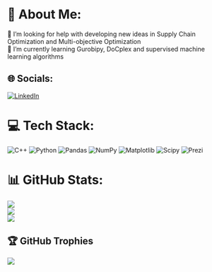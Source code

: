 # 💫 About Me:
🤝 I’m looking for help with developing new ideas in Supply Chain Optimization and Multi-objective Optimization<br>🌱 I’m currently learning Gurobipy, DoCplex and supervised machine learning algorithms <br>


## 🌐 Socials:
[![LinkedIn](https://img.shields.io/badge/LinkedIn-%230077B5.svg?logo=linkedin&logoColor=white)](https://linkedin.com/in/hamed-izadian-bb6685168/) 

# 💻 Tech Stack:
![C++](https://img.shields.io/badge/c++-%2300599C.svg?style=for-the-badge&logo=c%2B%2B&logoColor=white) ![Python](https://img.shields.io/badge/python-3670A0?style=for-the-badge&logo=python&logoColor=ffdd54) ![Pandas](https://img.shields.io/badge/pandas-%23150458.svg?style=for-the-badge&logo=pandas&logoColor=white) ![NumPy](https://img.shields.io/badge/numpy-%23013243.svg?style=for-the-badge&logo=numpy&logoColor=white) ![Matplotlib](https://img.shields.io/badge/Matplotlib-%23ffffff.svg?style=for-the-badge&logo=Matplotlib&logoColor=black) ![Scipy](https://img.shields.io/badge/SciPy-%230C55A5.svg?style=for-the-badge&logo=scipy&logoColor=%white) ![Prezi](https://img.shields.io/badge/Prezi-%23000000.svg?style=for-the-badge&logo=Prezi&logoColor=white)
# 📊 GitHub Stats:
![](https://github-readme-stats.vercel.app/api?username=HamedIzadian&theme=default&hide_border=false&include_all_commits=false&count_private=false)<br/>
![](https://github-readme-streak-stats.herokuapp.com/?user=HamedIzadian&theme=default&hide_border=false)<br/>
![](https://github-readme-stats.vercel.app/api/top-langs/?username=HamedIzadian&theme=default&hide_border=false&include_all_commits=false&count_private=false&layout=compact)

## 🏆 GitHub Trophies
![](https://github-profile-trophy.vercel.app/?username=HamedIzadian&theme=default&no-frame=false&no-bg=true&margin-w=4)

<!-- Proudly created with GPRM ( https://gprm.itsvg.in ) -->
